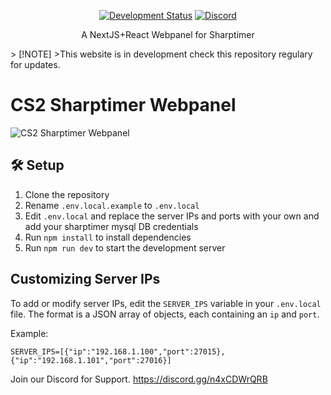 <div align="center">
  
[![Development Status](https://img.shields.io/badge/Status-In%20Development-yellow)](https://github.com/jke-cs/cs2-sharptimer-webpanel)
[![Discord](https://img.shields.io/discord/371718546121556002?color=7289DA&logo=discord&logoColor=white)](https://discord.gg/n4xCDWrQRB)

A NextJS+React Webpanel for Sharptimer

</div>
> [!NOTE]
>This website is in development check this repository regulary for updates.

# CS2 Sharptimer Webpanel



![CS2 Sharptimer Webpanel](https://i.gyazo.com/352c1fd3acb9a419b98657c5e90b5fec.png)





## 🛠️ Setup

1. Clone the repository
2. Rename `.env.local.example` to `.env.local`
3. Edit `.env.local` and replace the server IPs and ports with your own and add your sharptimer mysql DB credentials
4. Run `npm install` to install dependencies
5. Run `npm run dev` to start the development server

## Customizing Server IPs

To add or modify server IPs, edit the `SERVER_IPS` variable in your `.env.local` file. The format is a JSON array of objects, each containing an `ip` and `port`.

Example:
```
SERVER_IPS=[{"ip":"192.168.1.100","port":27015},{"ip":"192.168.1.101","port":27016}]
```


Join our Discord for Support.
https://discord.gg/n4xCDWrQRB
